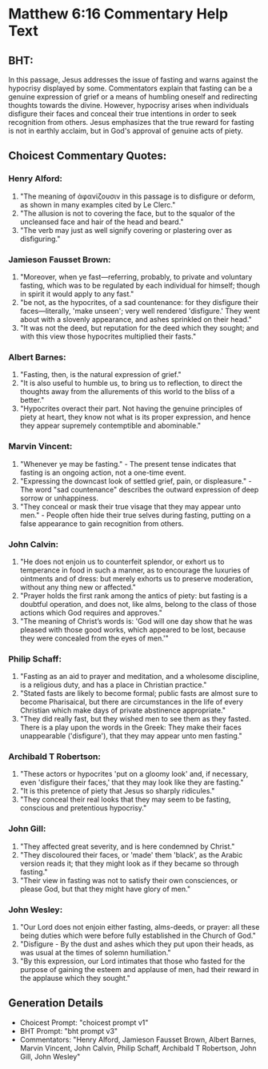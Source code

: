# Matthew 6:16 Commentary Help Text

## BHT:
In this passage, Jesus addresses the issue of fasting and warns against the hypocrisy displayed by some. Commentators explain that fasting can be a genuine expression of grief or a means of humbling oneself and redirecting thoughts towards the divine. However, hypocrisy arises when individuals disfigure their faces and conceal their true intentions in order to seek recognition from others. Jesus emphasizes that the true reward for fasting is not in earthly acclaim, but in God's approval of genuine acts of piety.

## Choicest Commentary Quotes:
### Henry Alford:
1. "The meaning of ἀφανίζουσιν in this passage is to disfigure or deform, as shown in many examples cited by Le Clerc."
2. "The allusion is not to covering the face, but to the squalor of the uncleansed face and hair of the head and beard."
3. "The verb may just as well signify covering or plastering over as disfiguring."

### Jamieson Fausset Brown:
1. "Moreover, when ye fast—referring, probably, to private and voluntary fasting, which was to be regulated by each individual for himself; though in spirit it would apply to any fast."
2. "be not, as the hypocrites, of a sad countenance: for they disfigure their faces—literally, 'make unseen'; very well rendered 'disfigure.' They went about with a slovenly appearance, and ashes sprinkled on their head."
3. "It was not the deed, but reputation for the deed which they sought; and with this view those hypocrites multiplied their fasts."

### Albert Barnes:
1. "Fasting, then, is the natural expression of grief."
2. "It is also useful to humble us, to bring us to reflection, to direct the thoughts away from the allurements of this world to the bliss of a better."
3. "Hypocrites overact their part. Not having the genuine principles of piety at heart, they know not what is its proper expression, and hence they appear supremely contemptible and abominable."

### Marvin Vincent:
1. "Whenever ye may be fasting." - The present tense indicates that fasting is an ongoing action, not a one-time event.
2. "Expressing the downcast look of settled grief, pain, or displeasure." - The word "sad countenance" describes the outward expression of deep sorrow or unhappiness.
3. "They conceal or mask their true visage that they may appear unto men." - People often hide their true selves during fasting, putting on a false appearance to gain recognition from others.

### John Calvin:
1. "He does not enjoin us to counterfeit splendor, or exhort us to temperance in food in such a manner, as to encourage the luxuries of ointments and of dress: but merely exhorts us to preserve moderation, without any thing new or affected."
2. "Prayer holds the first rank among the antics of piety: but fasting is a doubtful operation, and does not, like alms, belong to the class of those actions which God requires and approves."
3. "The meaning of Christ’s words is: 'God will one day show that he was pleased with those good works, which appeared to be lost, because they were concealed from the eyes of men.'"

### Philip Schaff:
1. "Fasting as an aid to prayer and meditation, and a wholesome discipline, is a religious duty, and has a place in Christian practice."
2. "Stated fasts are likely to become formal; public fasts are almost sure to become Pharisaical, but there are circumstances in the life of every Christian which make days of private abstinence appropriate."
3. "They did really fast, but they wished men to see them as they fasted. There is a play upon the words in the Greek: They make their faces unappearable ('disfigure'), that they may appear unto men fasting."

### Archibald T Robertson:
1. "These actors or hypocrites 'put on a gloomy look' and, if necessary, even 'disfigure their faces,' that they may look like they are fasting."
2. "It is this pretence of piety that Jesus so sharply ridicules."
3. "They conceal their real looks that they may seem to be fasting, conscious and pretentious hypocrisy."

### John Gill:
1. "They affected great severity, and is here condemned by Christ."
2. "They discoloured their faces, or 'made' them 'black', as the Arabic version reads it; that they might look as if they became so through fasting."
3. "Their view in fasting was not to satisfy their own consciences, or please God, but that they might have glory of men."

### John Wesley:
1. "Our Lord does not enjoin either fasting, alms-deeds, or prayer: all these being duties which were before fully established in the Church of God."
2. "Disfigure - By the dust and ashes which they put upon their heads, as was usual at the times of solemn humiliation."
3. "By this expression, our Lord intimates that those who fasted for the purpose of gaining the esteem and applause of men, had their reward in the applause which they sought."


## Generation Details
- Choicest Prompt: "choicest prompt v1"
- BHT Prompt: "bht prompt v3"
- Commentators: "Henry Alford, Jamieson Fausset Brown, Albert Barnes, Marvin Vincent, John Calvin, Philip Schaff, Archibald T Robertson, John Gill, John Wesley"
